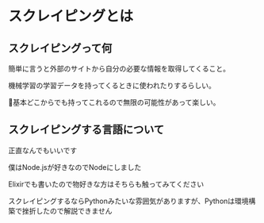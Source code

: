 # スクレイピングとは

## スクレイピングって何

簡単に言うと外部のサイトから自分の必要な情報を取得してくること。

機械学習の学習データを持ってくるときに使われたりするらしい。

基本どこからでも持ってこれるので無限の可能性があって楽しい。

## スクレイピングする言語について

正直なんでもいいです

僕はNode.jsが好きなのでNodeにしました

Elixirでも書いたので物好きな方はそちらも触ってみてください

スクレイピングするならPythonみたいな雰囲気がありますが、Pythonは環境構築で挫折したので解説できません